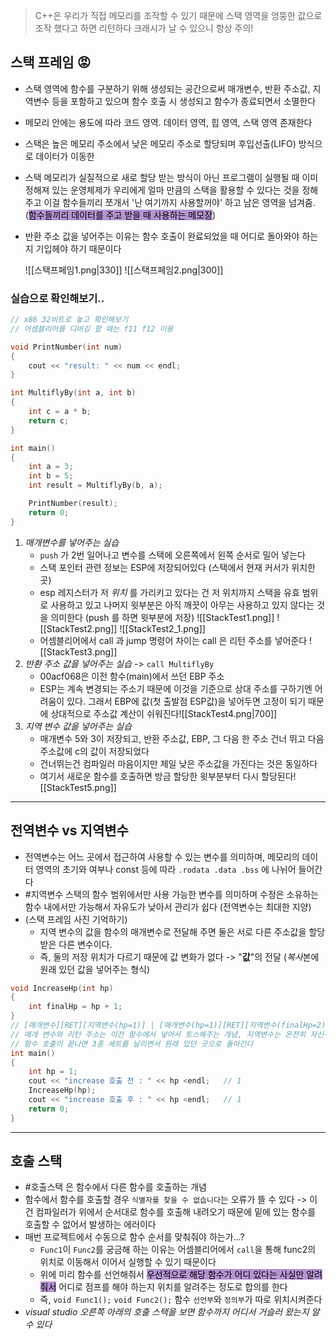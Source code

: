 > C++은 우리가 직접 메모리를 조작할 수 있기 때문에 스택 영역을 엉뚱한 값으로 조작 했다고 하면 리턴하다 크래시가 날 수 있으니 항상 주의!

## 스택 프레임 😡
- 스택 영역에 함수를 구분하기 위해 생성되는 공간으로써 매개변수, 반환 주소값, 지역변수 등을 포함하고 있으며 함수 호출 시 생성되고 함수가 종료되면서 소멸한다
- 메모리 안에는 용도에 따라 코드 영역. 데이터 영역, 힙 영역, 스택 영역 존재한다
- 스택은 높은 메모리 주소에서 낮은 메모리 주소로 할당되며 후입선출(LIFO) 방식으로 데이터가 이동한
- 스택 메모리가 실질적으로 새로 할당 받는 방식이 아닌 프로그램이 실행될 때 이미 정해져 있는 운영체제가 우리에게 얼마 만큼의 스택을 활용할 수 있다는 것을 정해주고 이걸 함수들끼리 쪼개서 '난 여기까지 사용할꺼야' 하고 남은 영역을 넘겨줌. (<mark style="background: #824CB496;">함수들끼리 데이터를 주고 받을 때 사용하는 메모장</mark>)
- 반환 주소 값을 넣어주는 이유는 함수 호출이 완료되었을 때 어디로 돌아와야 하는지 기입헤야 하기 때문이다

	![[스택프페임1.png|330]]  	![[스택프페임2.png|300]]


### 실습으로 확인해보기..
```cpp
// x86 32비트로 놓고 확인해보기
// 어셈블리어를 디버깅 할 때는 f11 f12 이용

void PrintNumber(int num)
{
	cout << "result: " << num << endl;
}

int MultiflyBy(int a, int b)
{
	int c = a * b;
	return c;
}

int main()
{
	int a = 3;
	int b = 5;
	int result = MultiflyBy(b, a);

	PrintNumber(result);
	return 0;
}
```
1. _매개변수를 넣어주는 실습_
	- `push` 가 2번 일어나고 변수를 스택에 오른쪽에서 왼쪽 순서로 밀어 넣는다 
	- 스택 포인터 관련 정보는 ESP에 저장되어있다 (스택에서 현재 커서가 위치한 곳)
	-  esp 레지스터가 저 _위치_ 를 가리키고 있다는 건 저 위치까지 스택을 유효 범위로 사용하고 있고 나머지 윗부분은 아직 깨끗이 아무는 사용하고 있지 않다는 것을 의미한다 (push 를 하면 윗부분에 저장)
	  ![[StackTest1.png]] ![[StackTest2.png]] ![[StackTest2_1.png]]
	- 어셈블리어에서 call 과 jump 명령어 차이는 call 은 리턴 주소를 넣어준다 ![[StackTest3.png]]
2. _반환 주소 값을 넣어주는 실습_  -> `call MultiflyBy`
	- 00acf068은 이전 함수(main)에서 쓰던 EBP 주소
	- ESP는 계속 변경되는 주소기 때문에 이것을 기준으로 상대 주소를 구하기엔 어려움이 있다. 그래서 EBP에 값(첫 출발점 ESP값)을 넣어두면 고정이 되기 때문에 상대적으로 주소값 계산이 쉬워진다![[StackTest4.png|700]]
1. _지역 변수 값을 넣어주는 실습_ 
	- 매개변수 5와 3이 저장되고, 반환 주소값, EBP, 그 다음 한 주소 건너 뛰고 다음 주소값에 c의 값이 저장되었다
	- 건너뛰는건 컴파일러 마음이지만 제일 낮은 주소값을 가진다는 것은 동일하다
	- 여기서 새로운 함수를 호출하면 방금 할당한 윗부분부터 다시 할당된다![[StackTest5.png]]

***

## 전역변수 vs 지역변수
- 전역변수는 어느 곳에서 접근하여 사용할 수 있는 변수를 의미하며, 메모리의 데이터 영역의 초기와 여부나 const 등에 따라 `.rodata .data .bss` 에 나뉘어 들어간다
- #지역변수 스택의 함수 범위에서만 사용 가능한 변수를 의미하며 수정은 소유하는 함수 내에서만 가능해서 자유도가 낮아서 관리가 쉽다 (전역변수는 최대한 지양)
- (스택 프레임 사진 기억하기)
	- 지역 변수의 값을 함수의 매개변수로 전달해 주면 둘은 서로 다른 주소값을 할당받은 다른 변수이다.
	- 즉, 둘의 저장 위치가 다르기 때문에 값 변화가 없다 -> "**값**"의 전달 (*복사*본에 원래 있던 값을 넣어주는 형식)
```cpp
void IncreaseHp(int hp)
{
	int finalHp = hp + 1;
}
// [매개변수][RET][지역변수(hp=1)] | [매개변수(hp=1)][RET][지역변수(finalHp=2)]
// 매개 변수와 리턴 주소는 이전 함수에서 넣어서 토스해주는 개념, 지역변수는 온전히 자신이 제어
// 함수 호출이 끝나면 3종 세트를 날리면서 원래 있던 곳으로 돌아간다
int main()
{
	int hp = 1;
	cout << "increase 호출 전 : " << hp <endl;   // 1
	IncreaseHp(hp);
	cout << "increase 호출 후 : " << hp <endl;   // 1
	return 0;
}
```

***

## 호출 스택
- #호출스택 은 함수에서 다른 함수를 호출하는 개념
- 함수에서 함수를 호출할 경우 `식별자를 찾을 수 없습니다`는 오류가 뜰 수 있다 -> 이건 컴파일러가 위에서 순서대로 함수를 호출해 내려오기 때문에 밑에 있는 함수를 호출할 수 없어서 발생하는 에러이다
- 매번 프로젝트에서 수동으로 함수 순서를 맞춰줘야 하는가...?
	- `Func1`이 `Func2`를 궁금해 하는 이유는 어셈블리어에서 `call`을 통해 func2의 위치로 이동해서 이어서 실행할 수 있기 때문이다
	- 위에 미리 함수를 선언해줘서 <mark style="background: #824CB496;">우선적으로 해당 함수가 어디 있다는 사실만 알려줘서</mark> 어디로 점프를 해야 하는지 위치를 알려주는 정도로 합의를 한다
	- 즉, `void Func1();` `void Func2();` 함수 `선언부`와 `정의부`가 따로 위치시켜준다
- *visual studio 오른쪽 아래의 호출 스택을 보면 함수까지 어디서 거슬러 왔는지  알 수 있다*
